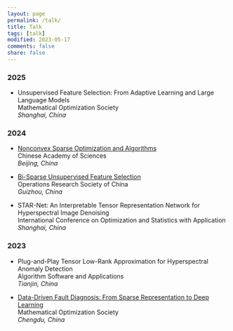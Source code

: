 ```yaml
---
layout: page
permalink: /talk/
title: Talk
tags: [talk]
modified: 2023-05-17 
comments: false
share: false
---
```



### 2025

* Unsupervised Feature Selection: From Adaptive Learning and Large Language Models<br>
Mathematical Optimization Society<br>
<i>Shanghai, China</i><br>


### 2024

* <a href="../talk/2024-CAS.pdf" class="textlink" target="_blank"> Nonconvex Sparse Optimization and Algorithms</a> <br>
Chinese Academy of Sciences <br>
<i>Beijing, China</i><br>

* <a href="../talk/2024-ORSC.pdf" class="textlink" target="_blank"> Bi-Sparse Unsupervised Feature Selection </a> <br>
Operations Research Society of China<br>
<i>Guizhou, China</i><br>

* STAR-Net: An Interpretable Tensor Representation Network for Hyperspectral Image Denoising <br>
International Conference on Optimization and Statistics with Application <br>
<i>Shanghai, China</i><br>



### 2023

* Plug-and-Play Tensor Low-Rank Approximation for Hyperspectral Anomaly Detection <br>
Algorithm Software and Applications <br>
<i>Tianjin, China</i><br>


* <a href="../talk/2023-MOS.pdf" class="textlink" target="_blank"> Data-Driven Fault Diagnosis: From Sparse Representation to Deep Learning </a> <br>
Mathematical Optimization Society <br>
<i>Chengdu, China</i><br>

